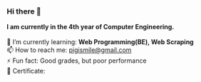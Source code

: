 ### Hi there 👋
**I am currently in the 4th year of Computer Engineering.**
<br>
<br>
🌱 I’m currently learning: **Web Programming(BE), Web Scraping** <br>
📫 How to reach me: pigismile@gmail.com <br>
⚡ Fun fact: Good grades, but poor performance <br>
📝 Certificate: 

<!--
**NaHyeonJeong/NaHyeonJeong** is a ✨ _special_ ✨ repository because its `README.md` (this file) appears on your GitHub profile.

Here are some ideas to get you started:

- 🔭 I’m currently working on ...
- 🌱 I’m currently learning ...
- 👯 I’m looking to collaborate on ...
- 🤔 I’m looking for help with ...
- 💬 Ask me about ...
- 📫 How to reach me: ...
- 😄 Pronouns: ...
- ⚡ Fun fact: ...
-->
